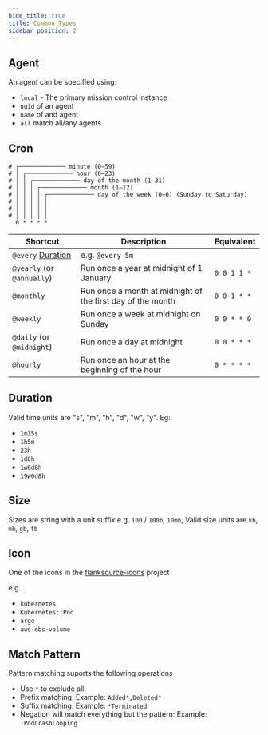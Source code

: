```yaml
---
hide_title: true
title: Common Types
sidebar_position: 2
---
```


## Agent

An agent can be specified using:

- `local` - The primary mission control instance
- `uuid` of an agent
- `name` of and agent
- `all` match all/any agents

## Cron

```
# ┌───────────── minute (0–59)
# │ ┌───────────── hour (0–23)
# │ │ ┌───────────── day of the month (1–31)
# │ │ │ ┌───────────── month (1–12)
# │ │ │ │ ┌───────────── day of the week (0–6) (Sunday to Saturday)
# │ │ │ │ │
# │ │ │ │ │
# │ │ │ │ │
  0 * * * *
```

| Shortcut                       | Description                                                | Equivalent  |
| ------------------------------ | ---------------------------------------------------------- | ----------- |
| `@every` [Duration](#duration) | e.g. `@every 5m`                                           |             |
| `@yearly` (or `@annually`)     | Run once a year at midnight of 1 January                   | `0 0 1 1 *` |
| `@monthly`                     | Run once a month at midnight of the first day of the month | `0 0 1 * *` |
| `@weekly`                      | Run once a week at midnight on Sunday                      | `0 0 * * 0` |
| `@daily` (or `@midnight`)      | Run once a day at midnight                                 | `0 0 * * *` |
| `@hourly`                      | Run once an hour at the beginning of the hour              | `0 * * * *` |

## Duration

Valid time units are "s", "m", "h", "d", "w", "y". Eg:

- `1m15s`
- `1h5m`
- `23h`
- `1d8h`
- `1w6d8h`
- `19w0d8h`

## Size

Sizes are string with a unit suffix e.g. `100` / `100b`, `10mb`, Valid size units are `kb`, `mb`, `gb`, `tb`

## Icon

One of the icons in the [flanksource-icons](https://github.com/flanksource/flanksource-icons/tree/main/svg) project

e.g.

- `kubernetes`
- `Kubernetes::Pod`
- `argo`
- `aws-ebs-volume`

## Match Pattern

Pattern matching suports the following operations

- Use `*` to exclude all.
- Prefix matching. Example: `Added*,Deleted*`
- Suffix matching. Example: `*Terminated`
- Negation will match everything but the pattern: Example: `!PodCrashLooping`
